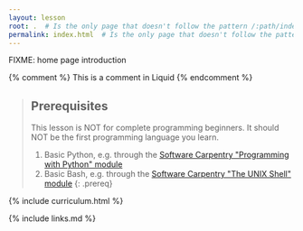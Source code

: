 ```yaml
---
layout: lesson
root: .  # Is the only page that doesn't follow the pattern /:path/index.html
permalink: index.html  # Is the only page that doesn't follow the pattern /:path/index.html
---
```

FIXME: home page introduction

<!-- this is an html comment -->

{% comment %} This is a comment in Liquid {% endcomment %}

> ## Prerequisites
>
> This lesson is NOT for complete programming beginners.
> It should NOT be the first programming language you learn.
> 1. Basic Python, e.g. through the [Software Carpentry "Programming with Python" module](https://swcarpentry.github.io/python-novice-inflammation/)
> 2. Basic Bash, e.g. through the [Software Carpentry "The UNIX Shell" module](https://swcarpentry.github.io/shell-novice/)
{: .prereq}

{% include curriculum.html %}

{% include links.md %}
